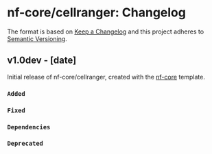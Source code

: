 # nf-core/cellranger: Changelog

The format is based on [Keep a Changelog](https://keepachangelog.com/en/1.0.0/)
and this project adheres to [Semantic Versioning](https://semver.org/spec/v2.0.0.html).

## v1.0dev - [date]

Initial release of nf-core/cellranger, created with the [nf-core](https://nf-co.re/) template.

### `Added`

### `Fixed`

### `Dependencies`

### `Deprecated`
